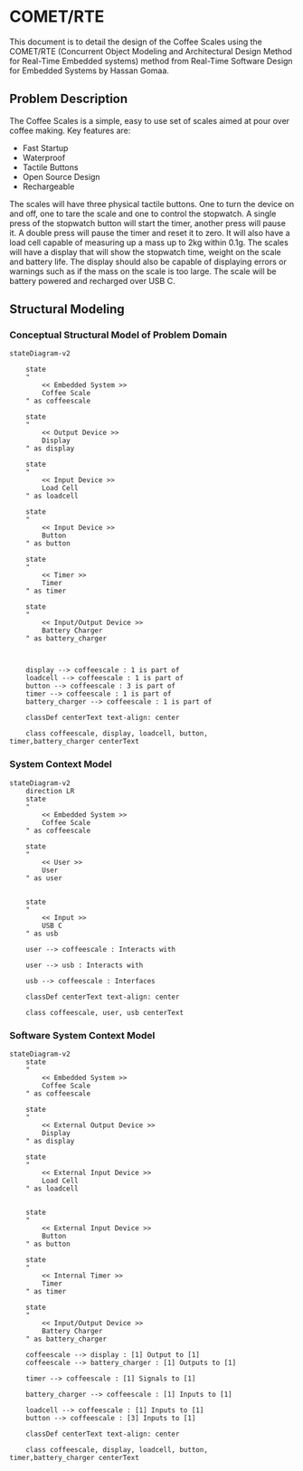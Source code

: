 # COMET/RTE

This document is to detail the design of the Coffee Scales using the COMET/RTE (Concurrent Object Modeling and Architectural Design Method for Real-Time Embedded systems) method from Real-Time Software Design for Embedded Systems by Hassan Gomaa.

## Problem Description

The Coffee Scales is a simple, easy to use set of scales aimed at pour over coffee making. Key features are:
- Fast Startup
- Waterproof
- Tactile Buttons
- Open Source Design
- Rechargeable

The scales will have three physical tactile buttons. One to turn the device on and off, one to tare the scale and one to control the stopwatch. A single press of the stopwatch button will start the timer, another press will pause it. A double press will pause the timer and reset it to zero. It will also have a load cell capable of measuring up a mass up to 2kg within 0.1g. The scales will have a display that will show the stopwatch time, weight on the scale and battery life. The display should also be capable of displaying errors or warnings such as if the mass on the scale is too large. The scale will be battery powered and recharged over USB C. 

## Structural Modeling

### Conceptual Structural Model of Problem Domain

```mermaid
stateDiagram-v2
    
    state 
    "
        << Embedded System >>
        Coffee Scale
    " as coffeescale

    state 
    "
        << Output Device >>
        Display
    " as display   

    state 
    "
        << Input Device >>
        Load Cell
    " as loadcell  

    state 
    "
        << Input Device >>
        Button
    " as button 

    state 
    "
        << Timer >>
        Timer
    " as timer 

    state 
    "
        << Input/Output Device >>
        Battery Charger
    " as battery_charger 



    display --> coffeescale : 1 is part of
    loadcell --> coffeescale : 1 is part of
    button --> coffeescale : 3 is part of
    timer --> coffeescale : 1 is part of
    battery_charger --> coffeescale : 1 is part of

    classDef centerText text-align: center

    class coffeescale, display, loadcell, button, timer,battery_charger centerText
```

### System Context Model

```mermaid
stateDiagram-v2
    direction LR
    state 
    "
        << Embedded System >>
        Coffee Scale
    " as coffeescale

    state 
    "
        << User >>
        User
    " as user   


    state 
    "
        << Input >>
        USB C
    " as usb   

    user --> coffeescale : Interacts with

    user --> usb : Interacts with

    usb --> coffeescale : Interfaces

    classDef centerText text-align: center

    class coffeescale, user, usb centerText
```

### Software System Context Model 

```mermaid
stateDiagram-v2
    state 
    "
        << Embedded System >>
        Coffee Scale
    " as coffeescale

    state 
    "
        << External Output Device >>
        Display
    " as display   

    state 
    "
        << External Input Device >>
        Load Cell
    " as loadcell  


    state 
    "
        << External Input Device >>
        Button
    " as button 

    state 
    "
        << Internal Timer >>
        Timer
    " as timer 

    state 
    "
        << Input/Output Device >>
        Battery Charger
    " as battery_charger 

    coffeescale --> display : [1] Output to [1]
    coffeescale --> battery_charger : [1] Outputs to [1]

    timer --> coffeescale : [1] Signals to [1]

    battery_charger --> coffeescale : [1] Inputs to [1]
    
    loadcell --> coffeescale : [1] Inputs to [1]
    button --> coffeescale : [3] Inputs to [1]

    classDef centerText text-align: center

    class coffeescale, display, loadcell, button, timer,battery_charger centerText
```

